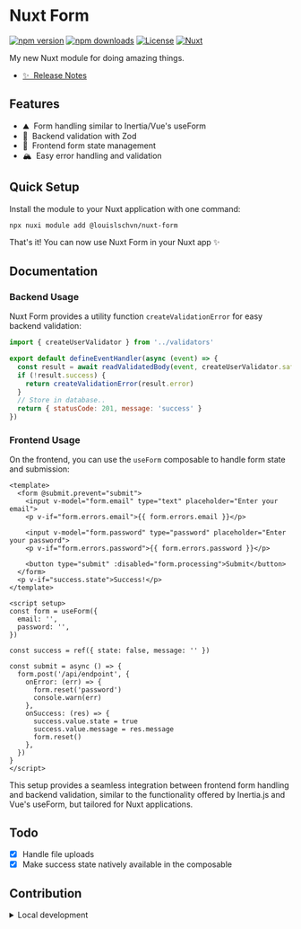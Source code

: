 # Nuxt Form

[![npm version][npm-version-src]][npm-version-href]
[![npm downloads][npm-downloads-src]][npm-downloads-href]
[![License][license-src]][license-href]
[![Nuxt][nuxt-src]][nuxt-href]

My new Nuxt module for doing amazing things.

- [✨ &nbsp;Release Notes](/CHANGELOG.md)
<!-- - [🏀 Online playground](https://stackblitz.com/github/your-org/nuxt-form?file=playground%2Fapp.vue) -->
<!-- - [📖 &nbsp;Documentation](https://example.com) -->

## Features

- ⛰ &nbsp;Form handling similar to Inertia/Vue's useForm
- 🚠 &nbsp;Backend validation with Zod
- 🌲 &nbsp;Frontend form state management
- 🏔 &nbsp;Easy error handling and validation

## Quick Setup

Install the module to your Nuxt application with one command:

```bash
npx nuxi module add @louislschvn/nuxt-form
```

That's it! You can now use Nuxt Form in your Nuxt app ✨

## Documentation

### Backend Usage

Nuxt Form provides a utility function `createValidationError` for easy backend validation:

```javascript
import { createUserValidator } from '../validators'

export default defineEventHandler(async (event) => {
  const result = await readValidatedBody(event, createUserValidator.safeParse)
  if (!result.success) {
    return createValidationError(result.error)
  }
  // Store in database..
  return { statusCode: 201, message: 'success' }
})
```

### Frontend Usage

On the frontend, you can use the `useForm` composable to handle form state and submission:

```vue
<template>
  <form @submit.prevent="submit">
    <input v-model="form.email" type="text" placeholder="Enter your email">
    <p v-if="form.errors.email">{{ form.errors.email }}</p>

    <input v-model="form.password" type="password" placeholder="Enter your password">
    <p v-if="form.errors.password">{{ form.errors.password }}</p>

    <button type="submit" :disabled="form.processing">Submit</button>
  </form>
  <p v-if="success.state">Success!</p>
</template>

<script setup>
const form = useForm({
  email: '',
  password: '',
})

const success = ref({ state: false, message: '' })

const submit = async () => {
  form.post('/api/endpoint', {
    onError: (err) => {
      form.reset('password')
      console.warn(err)
    },
    onSuccess: (res) => {
      success.value.state = true
      success.value.message = res.message
      form.reset()
    },
  })
}
</script>
```

This setup provides a seamless integration between frontend form handling and backend validation, similar to the functionality offered by Inertia.js and Vue's useForm, but tailored for Nuxt applications.

## Todo

- [X] Handle file uploads
- [X] Make success state natively available in the composable

## Contribution

<details>
  <summary>Local development</summary>

  ```bash
  # Install dependencies
  npm install

  # Generate type stubs
  npm run dev:prepare

  # Develop with the playground
  npm run dev

  # Build the playground
  npm run dev:build

  # Run ESLint
  npm run lint

  # Run Vitest
  npm run test
  npm run test:watch

  # Release new version
  npm run release
  ```

</details>

<!-- Badges -->
[npm-version-src]: https://img.shields.io/npm/v/nuxt-form/latest.svg?style=flat&colorA=020420&colorB=00DC82
[npm-version-href]: https://npmjs.com/package/nuxt-form

[npm-downloads-src]: https://img.shields.io/npm/dm/nuxt-form.svg?style=flat&colorA=020420&colorB=00DC82
[npm-downloads-href]: https://npmjs.com/package/nuxt-form

[license-src]: https://img.shields.io/npm/l/nuxt-form.svg?style=flat&colorA=020420&colorB=00DC82
[license-href]: https://npmjs.com/package/nuxt-form

[nuxt-src]: https://img.shields.io/badge/Nuxt-020420?logo=nuxt.js
[nuxt-href]: https://nuxt.com
